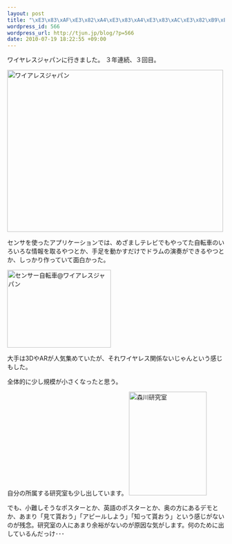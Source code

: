 ```yaml
--- 
layout: post
title: "\xE3\x83\xAF\xE3\x82\xA4\xE3\x83\xA4\xE3\x83\xAC\xE3\x82\xB9\xE3\x82\xB8\xE3\x83\xA3\xE3\x83\x91\xE3\x83\xB32010"
wordpress_id: 566
wordpress_url: http://tjun.jp/blog/?p=566
date: 2010-07-19 18:22:55 +09:00
---
```

ワイヤレスジャパンに行きました。
３年連続、３回目。

<a href="http://www.flickr.com/photos/taka-jun/4801289246/" title="ワイアレスジャパン by taka-jun, on Flickr"><img src="http://farm5.static.flickr.com/4139/4801289246_53d484749f.jpg" width="500" height="375" alt="ワイアレスジャパン" /></a>

センサを使ったアプリケーションでは、めざましテレビでもやってた自転車のいろいろな情報を取るやつとか、手足を動かすだけでドラムの演奏ができるやつとか、しっかり作っていて面白かった。

<a href="http://www.flickr.com/photos/taka-jun/4800952230/" title="センサー自転車@ワイアレスジャパン by taka-jun, on Flickr"><img src="http://farm5.static.flickr.com/4135/4800952230_c8e6d49c2f_m.jpg" width="240" height="180" alt="センサー自転車@ワイアレスジャパン" /></a>

大手は3DやARが人気集めていたが、それワイヤレス関係ないじゃんという感じもした。

全体的に少し規模が小さくなったと思う。


自分の所属する研究室も少し出しています。
<a href="http://www.flickr.com/photos/taka-jun/4800655853/" title="森川研究室 by taka-jun, on Flickr"><img src="http://farm5.static.flickr.com/4139/4800655853_fe82633743_m.jpg" width="180" height="240" alt="森川研究室" /></a>

でも、小難しそうなポスターとか、英語のポスターとか、奥の方にあるデモとか、あまり「見て貰おう」「アピールしよう」「知って貰おう」という感じがないのが残念。研究室の人にあまり余裕がないのが原因な気がします。何のために出しているんだっけ･･･
